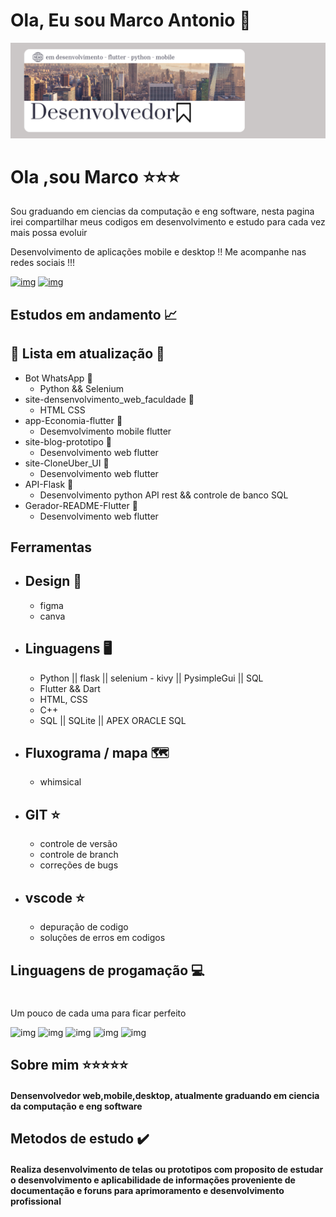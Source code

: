 # Ola, Eu sou Marco Antonio 🎯


![img](https://github.com/marco0antonio0/marco0antonio0/blob/effe91b4ca42ea0d0f984aeeb7588f032db85db7/imagens/image-readme.png)

# 
# Ola ,sou Marco ⭐⭐⭐

Sou graduando em ciencias da computação e eng software, nesta pagina irei compartilhar meus codigos em desenvolvimento e estudo para cada vez mais possa evoluir

Desenvolvimento de aplicações mobile e desktop !!
Me acompanhe nas redes sociais !!!

[![img](https://img.shields.io/badge/LinkedIn-0077B5?style=for-the-badge&logo=linkedin&logoColor=white
)](https://www.linkedin.com/in/marco-antonio-aa3024233/)
[![img](https://img.shields.io/badge/WhatsApp-25D366?style=for-the-badge&logo=whatsapp&logoColor=white
)](https://api.whatsapp.com/send?phone=5591984837847)

## Estudos em andamento 📈
## 🚧 Lista em atualização 🚧
* Bot WhatsApp 🚧
    *   Python && Selenium
* site-densenvolvimento_web_faculdade 🚧
    *   HTML CSS
* app-Economia-flutter 🚧
    *   Desemvolvimento mobile flutter
* site-blog-prototipo 🚧
    *   Desenvolvimento web flutter
* site-CloneUber_UI 🚧
    *   Desenvolvimento web flutter
* API-Flask  🚧
    *   Desenvolvimento python API rest && controle de banco SQL
* Gerador-README-Flutter  🚧
    *   Desenvolvimento web flutter


## Ferramentas 
-   Design 🎨
    -
    -   figma
    -   canva
-   Linguagens 🖥️
    -
    -   Python  || flask || selenium - kivy || PysimpleGui || SQL
    -   Flutter && Dart
    -   HTML, CSS
    -   C++
    -   SQL || SQLite || APEX ORACLE SQL
-   Fluxograma / mapa 🗺️
    -
    -   whimsical
-   GIT ⭐
    -
    -   controle de versão
    -   controle de branch
    -   correções de bugs
-   vscode ⭐
    -
    -   depuração de codigo
    -   soluções de erros em codigos
     
##  Linguagens de progamação 💻
#
Um pouco de cada uma para ficar perfeito

![img](https://img.shields.io/badge/Python-3776AB?style=for-the-badge&logo=python&logoColor=white
)
![img](https://img.shields.io/badge/Flutter-02569B?style=for-the-badge&logo=flutter&logoColor=white
)
![img](https://img.shields.io/badge/Dart-0175C2?style=for-the-badge&logo=dart&logoColor=white
)
![img](https://img.shields.io/badge/C%2B%2B-00599C?style=for-the-badge&logo=c%2B%2B&logoColor=white
)
![img](https://img.shields.io/badge/SQLite-07405E?style=for-the-badge&logo=sqlite&logoColor=white
)

## Sobre mim ⭐⭐⭐⭐⭐
#### Densenvolvedor web,mobile,desktop, atualmente graduando em ciencia da computação e eng software


## Metodos de estudo ✔️
#### Realiza desenvolvimento de telas ou prototipos com proposito de estudar o desenvolvimento e aplicabilidade de informações proveniente de documentação e foruns para aprimoramento e desenvolvimento profissional  
#
     



